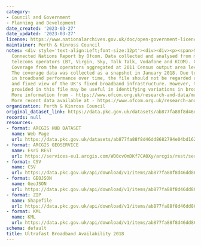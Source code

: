 ```yaml
---
category:
- Council and Government
- Planning and Development
date_created: '2023-03-27'
date_updated: '2023-03-27'
license: https://www.nationalarchives.gov.uk/doc/open-government-licence/version/3/
maintainer: Perth & Kinross Council
notes: <div style='text-align:Left;font-size:12pt'><div><div><p><span>Sourced from
  Connected Nations Report by Ofcom. Data collected and analysed from major fixed
  telecoms operators (BT, Virgin, Sky, Talk Talk, Vodafone and KCOM). Contains Broadband
  Coverage from the operators aggregated at 2011 Census output area level (SNS Datazones).
  The coverage data was collected as a snapshot in January 2018. Due to variations
  in broadband performance over time, the file should not be regarded as a definitive
  and fixed view of the UK's fixed broadband infrastructure. However, the information
  provided in this file may be useful in identifying variations in broadband availability.
  More information from - https://www.ofcom.org.uk/research-and-data/multi-sector-research/infrastructure-research/connected-nations-update-spring-2018</span><span>.
  More recent data available at - https://www.ofcom.org.uk/research-and-data/multi-sector-research/infrastructure-research/connected-nations-update-autumn-2022.</span></p></div></div></div>
organization: Perth & Kinross Council
original_dataset_link: https://data.pkc.gov.uk/datasets/ab877fa88f8d46dd8682794e04bd1621_5
records: null
resources:
- format: ARCGIS HUB DATASET
  name: Web Page
  url: https://data.pkc.gov.uk/datasets/ab877fa88f8d46dd8682794e04bd1621_5
- format: ARCGIS GEOSERVICE
  name: Esri REST
  url: https://services-eu1.arcgis.com/WD0cvOmDKf7CA0Xy/arcgis/rest/services/Ultrafast_Broadband_Availability_2018/FeatureServer/5
- format: CSV
  name: CSV
  url: https://data.pkc.gov.uk/api/download/v1/items/ab877fa88f8d46dd8682794e04bd1621/csv?layers=5
- format: GEOJSON
  name: GeoJSON
  url: https://data.pkc.gov.uk/api/download/v1/items/ab877fa88f8d46dd8682794e04bd1621/geojson?layers=5
- format: ZIP
  name: Shapefile
  url: https://data.pkc.gov.uk/api/download/v1/items/ab877fa88f8d46dd8682794e04bd1621/shapefile?layers=5
- format: KML
  name: KML
  url: https://data.pkc.gov.uk/api/download/v1/items/ab877fa88f8d46dd8682794e04bd1621/kml?layers=5
schema: default
title: Ultrafast Broadband Availability 2018
---
```

